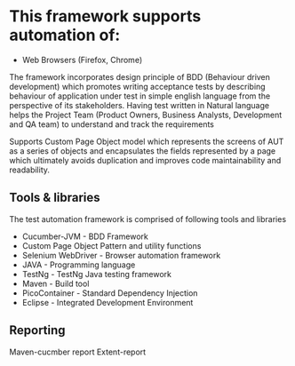 This framework supports automation of: 
=====================================
* Web Browsers (Firefox, Chrome)

The framework incorporates design principle of BDD (Behaviour driven development) which promotes  writing acceptance tests by describing behaviour of application under test in simple english language from  the perspective of its stakeholders. 
Having test written in Natural language helps the Project Team 
(Product Owners, Business Analysts, Development and QA team) to understand and track the requirements 

Supports Custom Page Object model which represents the screens of AUT as a series of objects and 
encapsulates the fields represented by a page which ultimately avoids duplication and improves code maintainability and readability. 

Tools & libraries
-----------------
The test automation framework is comprised of following tools and libraries  
* Cucumber-JVM - BDD Framework  
* Custom Page Object Pattern and utility functions  
* Selenium WebDriver - Browser automation framework
* JAVA - Programming language  
* TestNg - TestNg Java testing framework  
* Maven - Build tool  
* PicoContainer - Standard Dependency Injection
* Eclipse - Integrated Development Environment

Reporting
------------------
Maven-cucmber report
Extent-report